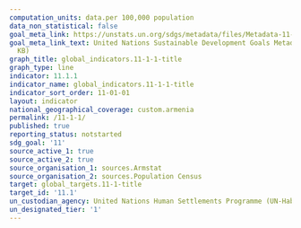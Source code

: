 ```yaml
---
computation_units: data.per 100,000 population
data_non_statistical: false
goal_meta_link: https://unstats.un.org/sdgs/metadata/files/Metadata-11-01-01.pdf
goal_meta_link_text: United Nations Sustainable Development Goals Metadata (PDF 93.1
  KB)
graph_title: global_indicators.11-1-1-title
graph_type: line
indicator: 11.1.1
indicator_name: global_indicators.11-1-1-title
indicator_sort_order: 11-01-01
layout: indicator
national_geographical_coverage: custom.armenia
permalink: /11-1-1/
published: true
reporting_status: notstarted
sdg_goal: '11'
source_active_1: true
source_active_2: true
source_organisation_1: sources.Armstat
source_organisation_2: sources.Population Census
target: global_targets.11-1-title
target_id: '11.1'
un_custodian_agency: United Nations Human Settlements Programme (UN-Habitat)
un_designated_tier: '1'
---
```

